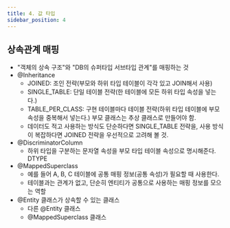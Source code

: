```yaml
---
title: 4. 값 타입
sidebar_position: 4
---
```

## 상속관계 매핑

- "객체의 상속 구조"와 "DB의 슈퍼타입 서브타입 관계"를 매핑하는 것
- @Inheritance
  - JOINED: 조인 전략(부모와 하위 타입 테이블이 각각 있고 JOIN해서 사용)
  - SINGLE_TABLE: 단일 테이블 전략(한 테이블에 모든 하위 타입 속성을 넣는다.)
  - TABLE_PER_CLASS: 구현 테이블마다 테이블 전략(하위 타입 테이블에 부모 속성을 중복해서 넣는다.) 부모 클래스는 추상 클래스로 만들어야 함.
  - 데이터도 적고 사용하는 방식도 단순하다면 SINGLE_TABLE 전략을, 사용 방식이 복잡하다면 JOINED 전략을 우선적으로 고려해 볼 것.
- @DiscriminatorColumn
  - 하위 타입을 구분하는 문자열 속성을 부모 타입 테이블 속성으로 명시해준다. DTYPE
- @MappedSuperclass
  - 예를 들어 A, B, C 테이블에 공통 매핑 정보(공통 속성)가 필요할 때 사용한다.
  - 테이블과는 관계가 없고, 단순히 엔티티가 공통으로 사용하는 매핑 정보를 모으는 역할
- @Entity 클래스가 상속할 수 있는 클래스
  - 다른 @Entity 클래스
  - @MappedSuperclass 클래스